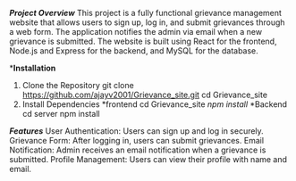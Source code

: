 ***Project Overview***
This project is a fully functional grievance management website that allows users to sign up, log in, and submit grievances through a web form. 
The application notifies the admin via email when a new grievance is submitted. The website is built using React for the frontend, Node.js and 
Express for the backend, and MySQL for the database.



***Installation**
1. Clone the Repository
  git clone https://github.com/ajayv2001/Grievance_site.git
  cd Grievance_site
2. Install Dependencies
   *frontend
   cd Grievance_site
   *npm install*
   *Backend
   cd server
   npm install

***Features***
User Authentication: Users can sign up and log in securely.
Grievance Form: After logging in, users can submit grievances.
Email Notification: Admin receives an email notification when a grievance is submitted.
Profile Management: Users can view their profile with name and email.




